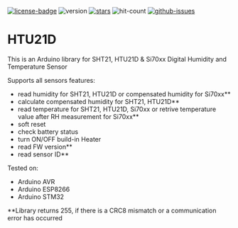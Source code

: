 [![license-badge][]][license] ![version] [![stars][]][stargazers] ![hit-count] [![github-issues][]][issues]

# HTU21D

This is an Arduino library for SHT21, HTU21D & Si70xx Digital Humidity and Temperature Sensor

Supports all sensors features:

- read humidity for SHT21, HTU21D or compensated humidity for Si70xx**
- calculate compensated humidity for SHT21, HTU21D**
- read temperature for SHT21, HTU21D, Si70xx or retrive temperature value after RH measurement for Si70xx**
- soft reset
- check battery status
- turn ON/OFF build-in Heater
- read FW version**
- read sensor ID**

Tested on:

- Arduino AVR
- Arduino ESP8266
- Arduino STM32

[license-badge]: https://img.shields.io/badge/License-GPLv3-blue.svg
[license]:       https://choosealicense.com/licenses/gpl-3.0/
[version]:       https://img.shields.io/badge/Version-1.2.1-green.svg
[stars]:         https://img.shields.io/github/stars/enjoyneering/HTU21D.svg
[stargazers]:    https://github.com/enjoyneering/HTU21D/stargazers
[hit-count]:     https://hits.seeyoufarm.com/api/count/incr/badge.svg?url=https%3A%2F%2Fgithub.com%2Fenjoyneering%2FHTU21D&count_bg=%2379C83D&title_bg=%23555555&icon=&icon_color=%23E7E7E7&title=hits&edge_flat=false
[github-issues]: https://img.shields.io/github/issues/enjoyneering/HTU21D.svg
[issues]:        https://github.com/enjoyneering/HTU21D/issues/

**Library returns 255, if there is a CRC8 mismatch or a communication error has occurred
